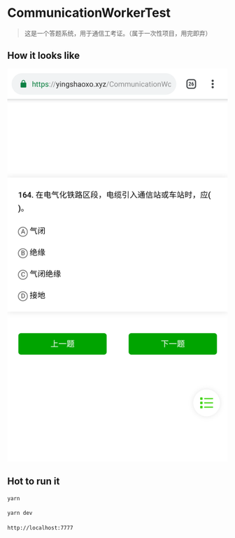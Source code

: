 # CommunicationWorkerTest

> 这是一个答题系统，用于通信工考证。（属于一次性项目，用完即弃）


## How it looks like

![Screen Shot](Screenshot.png)

## Hot to run it

``` bash
yarn

yarn dev

http://localhost:7777
```
